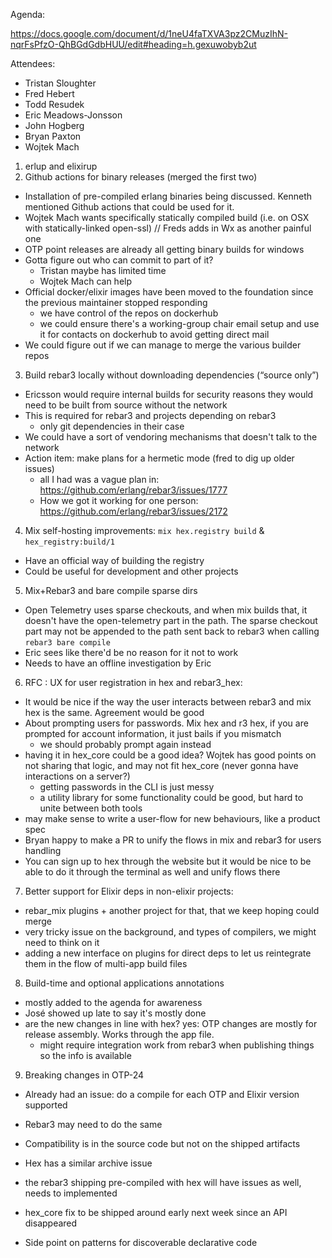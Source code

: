 Agenda:

https://docs.google.com/document/d/1neU4faTXVA3pz2CMuzIhN-nqrFsPfzO-QhBGdGdbHUU/edit#heading=h.gexuwobyb2ut

Attendees:

- Tristan Sloughter
- Fred Hebert
- Todd Resudek
- Eric Meadows-Jonsson
- John Hogberg
- Bryan Paxton
- Wojtek Mach

1. erlup and elixirup
2. Github actions for binary releases (merged the first two)

- Installation of pre-compiled erlang binaries being discussed. Kenneth mentioned Github actions that could be used for it.
- Wojtek Mach wants specifically statically compiled build (i.e. on OSX with statically-linked open-ssl) // Freds adds in Wx as another painful one
- OTP point releases are already all getting binary builds for windows
- Gotta figure out who can commit to part of it?
    - Tristan maybe has limited time
    - Wojtek Mach can help
- Official docker/elixir images have been moved to the foundation since the previous maintainer stopped responding
    - we have control of the repos on dockerhub
    - we could ensure there's a working-group chair email setup and use it for contacts on dockerhub to avoid getting direct mail
- We could figure out if we can manage to merge the various builder repos

3. Build rebar3 locally without downloading dependencies (“source only”)

- Ericsson would require internal builds for security reasons they would need to be built from source without the network
- This is required for rebar3 and projects depending on rebar3
    - only git dependencies in their case
- We could have a sort of vendoring mechanisms that doesn't talk to the network
- Action item: make plans for a hermetic mode (fred to dig up older issues)
    - all I had was a vague plan in: https://github.com/erlang/rebar3/issues/1777 
    - How we got it working for one person: https://github.com/erlang/rebar3/issues/2172

4. Mix self-hosting improvements:  `mix hex.registry build` & `hex_registry:build/1`
- Have an official way of building the registry
- Could be useful for development and other projects

5. Mix+Rebar3 and bare compile sparse dirs

- Open Telemetry uses sparse checkouts, and when mix builds that, it doesn't have the open-telemetry part in the path. The sparse checkout part may not be appended to the path sent back to rebar3 when calling `rebar3 bare compile`
- Eric sees like there'd be no reason for it not to work
- Needs to have an offline investigation by Eric

6. RFC : UX for user registration in hex and rebar3_hex:

- It would be nice if the way the user interacts between rebar3 and mix hex is the same. Agreement would be good
- About prompting users for passwords. Mix hex and r3 hex, if you are prompted for account information, it just bails if you mismatch
    - we should probably prompt again instead
- having it in hex_core could be a good idea? Wojtek has good points on not sharing that logic, and may not fit hex_core (never gonna have interactions on a server?)
    - getting passwords in the CLI is just messy
    - a utility library for some functionality could be good, but hard to unite between both tools
- may make sense to write a user-flow for new behaviours, like a product spec
- Bryan happy to make a PR to unify the flows in mix and rebar3 for users handling
- You can sign up to hex through the website but it would be nice to be able to do it through the terminal as well and unify flows there

7. Better support for Elixir deps in non-elixir projects: 

- rebar_mix plugins + another project for that, that we keep hoping could merge
- very tricky issue on the background, and types of compilers, we might need to think on it
- adding a new interface on plugins for direct deps to let us reintegrate them in the flow of multi-app build files

8. Build-time and optional applications annotations

- mostly added to the agenda for awareness
- José showed up late to say it's mostly done
- are the new changes in line with hex? yes: OTP changes are mostly for release assembly. Works through the app file.
    - might require integration work from rebar3 when publishing things so the info is available

9. Breaking changes in OTP-24
- Already had an issue: do a compile for each OTP and Elixir version supported
- Rebar3 may need to do the same
- Compatibility is in the source code but not on the shipped artifacts
- Hex has a similar archive issue
- the rebar3 shipping pre-compiled with hex will have issues as well, needs to implemented
- hex_core fix to be shipped around early next week since an API disappeared

- Side point on patterns for discoverable declarative code
